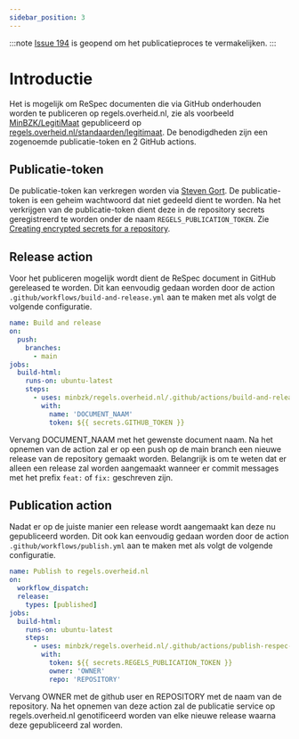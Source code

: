 ```yaml
---
sidebar_position: 3
---
```


:::note
[Issue 194](https://github.com/MinBZK/regels.overheid.nl/issues/194) is geopend om het publicatieproces te vermakelijken.
:::

# Introductie

Het is mogelijk om ReSpec documenten die via GitHub onderhouden worden te publiceren op regels.overheid.nl, zie als voorbeeld [MinBZK/LegitiMaat](https://github.com/MinBZK/LegitiMaat) gepubliceerd op [regels.overheid.nl/standaarden/legitimaat](https://regels.overheid.nl/standaarden/legitimaat). De benodigdheden zijn een zogenoemde publicatie-token en 2 GitHub actions.

## Publicatie-token

De publicatie-token kan verkregen worden via [Steven Gort](mailto:steven.gort@ictu.nl). De publicatie-token is een geheim wachtwoord dat niet gedeeld dient te worden. Na het verkrijgen van de publicatie-token dient deze in de repository secrets geregistreerd te worden onder de naam `REGELS_PUBLICATION_TOKEN`. Zie [Creating encrypted secrets for a repository](https://docs.github.com/en/actions/security-guides/encrypted-secrets#creating-encrypted-secrets-for-a-repository).

## Release action

Voor het publiceren mogelijk wordt dient de ReSpec document in GitHub gereleased te worden. Dit kan eenvoudig gedaan worden door de action `.github/workflows/build-and-release.yml` aan te maken met als volgt de volgende configuratie.

```yaml
name: Build and release
on:
  push:
    branches:
      - main
jobs:
  build-html:
    runs-on: ubuntu-latest
    steps:
      - uses: minbzk/regels.overheid.nl/.github/actions/build-and-release-respec-document@main
        with:
          name: 'DOCUMENT_NAAM'
          token: ${{ secrets.GITHUB_TOKEN }}
```

Vervang DOCUMENT_NAAM met het gewenste document naam. Na het opnemen van de action zal er op een push op de main branch een nieuwe release van de repository gemaakt worden. Belangrijk is om te weten dat er alleen een release zal worden aangemaakt wanneer er commit messages met het prefix `feat:` of `fix:` geschreven zijn.

## Publication action

Nadat er op de juiste manier een release wordt aangemaakt kan deze nu gepubliceerd worden. Dit ook kan eenvoudig gedaan worden door de action `.github/workflows/publish.yml` aan te maken met als volgt de volgende configuratie.

```yaml
name: Publish to regels.overheid.nl
on:
  workflow_dispatch:
  release:
    types: [published]
jobs:
  build-html:
    runs-on: ubuntu-latest
    steps:
      - uses: minbzk/regels.overheid.nl/.github/actions/publish-respec-document-release@main
        with:
          token: ${{ secrets.REGELS_PUBLICATION_TOKEN }}
          owner: 'OWNER'
          repo: 'REPOSITORY'
```

Vervang OWNER met de github user en REPOSITORY met de naam van de repository. Na het opnemen van deze action zal de publicatie service op regels.overheid.nl genotificeerd worden van elke nieuwe release waarna deze gepubliceerd zal worden.
